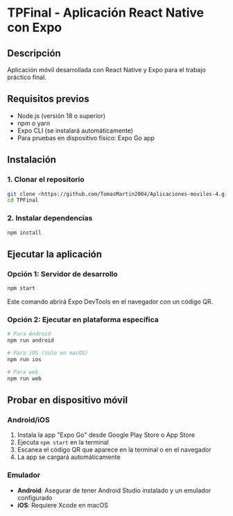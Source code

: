 # TPFinal - Aplicación React Native con Expo

## Descripción

Aplicación móvil desarrollada con React Native y Expo para el trabajo práctico final.

## Requisitos previos

- Node.js (versión 18 o superior)
- npm o yarn
- Expo CLI (se instalará automáticamente)
- Para pruebas en dispositivo físico: Expo Go app

## Instalación

### 1. Clonar el repositorio

```bash
git clone <https://github.com/TomasMartin2004/Aplicaciones-moviles-4.git>
cd TPFinal
```

### 2. Instalar dependencias

```bash
npm install
```

## Ejecutar la aplicación

### Opción 1: Servidor de desarrollo

```bash
npm start
```

Este comando abrirá Expo DevTools en el navegador con un código QR.

### Opción 2: Ejecutar en plataforma específica

```bash
# Para Android
npm run android

# Para iOS (solo en macOS)
npm run ios

# Para web
npm run web
```

## Probar en dispositivo móvil

### Android/iOS

1. Instala la app "Expo Go" desde Google Play Store o App Store
2. Ejecuta `npm start` en la terminal
3. Escanea el código QR que aparece en la terminal o en el navegador
4. La app se cargará automáticamente

### Emulador

- **Android**: Asegurar de tener Android Studio instalado y un emulador configurado
- **iOS**: Requiere Xcode en macOS
